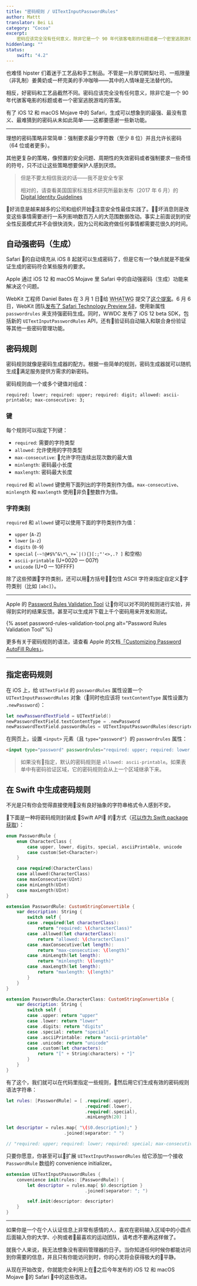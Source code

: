 ```yaml
---
title: "密码规则 / UITextInputPasswordRules"
author: Mattt
translator: Bei Li
category: "Cocoa"
excerpt: 
    密码应该完全没有任何意义，除非它是一个 90 年代骇客电影的标题或者一个密室逃脱游戏的答案。
hiddenlang: ""
status:
    swift: "4.2"
---
```


也难怪 hipster 们着迷于工艺品和手工制品。不管是一片厚切鳄梨吐司、一瓶限量（非乳制）姜黄奶或一杯完美的手冲咖啡——其中的人情味是无法替代的。

相反，好密码和工艺品截然不同。密码应该完全没有任何意义，除非它是一个 90 年代骇客电影的标题或者一个密室逃脱游戏的答案。

有了 iOS 12 和 macOS Mojave 中的 Safari，生成可以想象到的最强、最没有意义、最难猜到的密码从未如此简单——这都要感谢一些新功能。

---

理想的密码策略非常简单：强制要求最少字符数（至少 8 位）并且允许长密码（64 位或者更多）。

其他更复杂的策略，像预置的安全问题、周期性的失效密码或者强制要求一些奇怪的符号，只不过让这些策略想要保护人感到厌烦。

> 但是不要太相信我说的话——我不是安全专家
>
> 相对的，请查看美国国家标准技术研究所最新发布（2017 年 6 月）的 [Digital Identity Guidelines](https://nvlpubs.nist.gov/nistpubs/SpecialPublications/NIST.SP.800-63b.pdf)

好消息是越来越多的公司和组织开始注意安全性最佳实践了。坏消息则是改变这些事情需要进行一系列影响数百万人的大范围数据改动。事实上前面说到的安全性反面模式并不会很快消失，因为公司和政府做任何事情都需要花很久的时间。

## 自动强密码（生成）

Safari 的自动填充从 iOS 8 起就可以生成密码了，但是它有一个缺点就是不能保证生成的密码符合某些服务的要求。

Apple 通过 iOS 12 和 macOS Mojave 里 Safari 中的自动强密码（生成）功能来解决这个问题。

WebKit 工程师 Daniel Bates 在 3 月 1 日给 <acronym title="Web Hypertext Application Technology Working Group">WHATWG</acronym> 提交了[这个提案](https://github.com/whatwg/html/issues/3518)。6 月 6 日，WebKit 团队[发布了 Safari Technology Preview 58](https://webkit.org/blog/8327/safari-technology-preview-58-with-safari-12-features-is-now-available/)，使用新属性 `passwordrules` 来支持强密码生成。同时，WWDC 发布了 iOS 12 beta SDK，包括新的 `UITextInputPasswordRules` API，还有验证码自动输入和联合身份验证等其他一些密码管理功能。

## 密码规则

密码规则就像是密码生成器的配方。根据一些简单的规则，密码生成器就可以随机生成满足服务提供方需求的新密码。

密码规则由一个或多个键值对组成：

`required: lower; required: upper; required: digit; allowed: ascii-printable; max-consecutive: 3;`

### 键

每个规则可以指定下列键：

- `required`: 需要的字符类型
- `allowed`: 允许使用的字符类型
- `max-consecutive`: 允许字符连续出现次数的最大值
- `minlength`: 密码最小长度
- `maxlength`: 密码最大长度

`required` 和 `allowed` 键使用下面列出的字符类别作为值。`max-consecutive`、`minlength` 和 `maxlength` 使用非负整数作为值。

### 字符类别

`required` 和 `allowed` 键可以使用下面的字符类别作为值：

- `upper` (`A-Z`)
- `lower` (`a-z`)
- `digits` (`0-9`)
- `special` (`` -~!@#$%^&\*\_+=`|(){}[:;"'<>,.? ] `` 和空格)
- `ascii-printable` (U+0020 — 007f)
- `unicode` (U+0 — 10FFFF)

除了这些预置字符类别，还可以用方括号包住 ASCII 字符来指定自定义字符类别（比如 `[abc]`）。

---

Apple 的 [Password Rules Validation Tool](https://developer.apple.com/password-rules/) 让你可以对不同的规则进行实验，并得到实时的结果反馈。甚至可以生成并下载上千个密码用来开发和测试。

{% asset password-rules-validation-tool.png alt="Password Rules Validation Tool" %}

更多有关于密码规则的语法，请查看 Apple 的文档[「Customizing Password AutoFill Rules」](https://developer.apple.com/documentation/security/password_autofill/customizing_password_autofill_rules)。

---

## 指定密码规则

在 iOS 上，给 `UITextField` 的 `passwordRules` 属性设置一个 `UITextInputPasswordRules` 对象（同时也应该将 `textContentType` 属性设置为 `.newPassword`）：

```swift
let newPasswordTextField = UITextField()
newPasswordTextField.textContentType = .newPassword
newPasswordTextField.passwordRules = UITextInputPasswordRules(descriptor: "required: upper; required: lower; required: digit; max-consecutive: 2; minlength: 8;")
```

在网页上，设置 `<input>` 元素（且 `type="password"`）的 `passwordrules` 属性：

```html
<input type="password" passwordrules="required: upper; required: lower; required: special; max-consecutive: 3;"/>
```

> 如果没有指定，默认的密码规则是 `allowed: ascii-printable`。如果表单中有密码验证区域，它的密码规则会从上一个区域继承下来。

## 在 Swift 中生成密码规则

不光是只有你会觉得直接使用没有良好抽象的字符串格式令人感到不安。

下面是一种将密码规则封装成 Swift API 的方式（[可以作为 Swift package 获取](https://github.com/NSHipster/PasswordRules)）：

```swift
enum PasswordRule {
    enum CharacterClass {
        case upper, lower, digits, special, asciiPrintable, unicode
        case custom(Set<Character>)
    }

    case required(CharacterClass)
    case allowed(CharacterClass)
    case maxConsecutive(UInt)
    case minLength(UInt)
    case maxLength(UInt)
}

extension PasswordRule: CustomStringConvertible {
    var description: String {
        switch self {
        case .required(let characterClass):
            return "required: \(characterClass)"
        case .allowed(let characterClass):
            return "allowed: \(characterClass)"
        case .maxConsecutive(let length):
            return "max-consecutive: \(length)"
        case .minLength(let length):
            return "minlength: \(length)"
        case .maxLength(let length):
            return "maxlength: \(length)"
        }
    }
}

extension PasswordRule.CharacterClass: CustomStringConvertible {
    var description: String {
        switch self {
        case .upper: return "upper"
        case .lower: return "lower"
        case .digits: return "digits"
        case .special: return "special"
        case .asciiPrintable: return "ascii-printable"
        case .unicode: return "unicode"
        case .custom(let characters):
            return "[" + String(characters) + "]"
        }
    }
}
```

有了这个，我们就可以在代码里指定一些规则，然后用它们生成有效的密码规则语法字符串：

```swift
let rules: [PasswordRule] = [ .required(.upper),
                              .required(.lower),
                              .required(.special),
                              .minLength(20) ]

let descriptor = rules.map{ "\($0.description);" }
                      .joined(separator: " ")

// "required: upper; required: lower; required: special; max-consecutive: 3;"
```

只要你愿意，你甚至可以扩展 `UITextInputPasswordRules` 给它添加一个接收 `PasswordRule` 数组的 convenience initializer。

```swift
extension UITextInputPasswordRules {
    convenience init(rules: [PasswordRule]) {
        let descriptor = rules.map{ $0.description }
                              .joined(separator: "; ")

        self.init(descriptor: descriptor)
    }
}
```

---

如果你是一个在个人认证信息上非常有感情的人，喜欢在密码输入区域中的小圆点后面输入你的大学、小狗或者最喜欢的运动团队，请考虑不要再这样做了。

就我个人来说，我无法想象没有密码管理器的日子。当你知道任何时候你都能访问到你需要的信息，并且只有你能访问到时，你的心灵将会获得极大的平静。

从现在开始改变，你就能完全利用上在之后今年发布的 iOS 12 和 macOS Mojave 的 Safari 中的这些改进。
